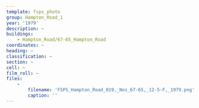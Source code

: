```yaml
---
template: fsps_photo
group: Hampton_Road_1
year: '1979'
description: ~
buildings:
    - Hampton_Road/67-65_Hampton_Road
coordinates: ~
heading: ~
classification: ~
section: ~
cell: ~
film_roll: ~
files:
    -
        filename: 'FSPS_Hampton_Road_019,_Nos_67-65,_12-5-F,_1979.png'
        caption: ''
---
```


